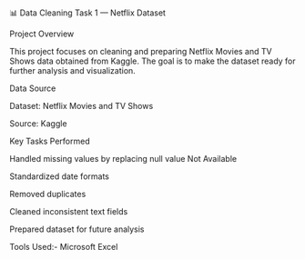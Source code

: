 📊 Data Cleaning Task 1 — Netflix Dataset

Project Overview

This project focuses on cleaning and preparing Netflix Movies and TV Shows data obtained from Kaggle. The goal is to make the dataset ready for further analysis and visualization.

Data Source

Dataset: Netflix Movies and TV Shows

Source: Kaggle

Key Tasks Performed

Handled missing values by replacing null value Not Available

Standardized date formats

Removed duplicates

Cleaned inconsistent text fields

Prepared dataset for future analysis

Tools Used:- Microsoft Excel
